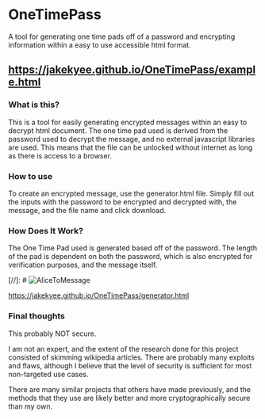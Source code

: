 # OneTimePass
A tool for generating one time pads off of a password and encrypting information within a easy to use accessible html format.
## https://jakekyee.github.io/OneTimePass/example.html

### What is this?

This is a tool for easily generating encrypted messages within an easy to decrypt html document. The one time pad used is derived from the password used to decrypt the message, and no external javascript libraries are used. This means that the file can be unlocked without internet as long as there is access to a browser. 


### How to use


To create an encrypted message, use the generator.html file. Simply fill out the inputs with the password to be encrypted and decrypted with, the message, and the file name and click download.

### How Does It Work?

The One Time Pad used is generated based off of the password. The length of the pad is dependent on both the password, which is also encrypted for verification purposes, and the message itself. 



[//]: # ![AliceToMessage](https://user-images.githubusercontent.com/99901262/210124519-288ffd4a-498d-4fa3-97a5-077a2802a5bf.png)  





https://jakekyee.github.io/OneTimePass/generator.html

### Final thoughts


This probably NOT secure.

I am not an expert, and the extent of the research done for this project consisted of skimming wikipedia articles. There are probably many exploits and flaws, although I believe that the level of security is sufficient for most non-targeted use cases.

There are many similar projects that others have made previously, and the methods that they use are likely better and more cryptographically secure than my own.
